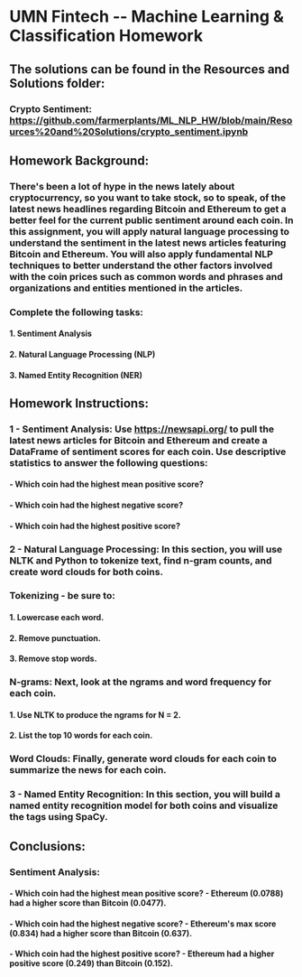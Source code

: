 # UMN Fintech -- Machine Learning &amp; Classification Homework
## The solutions can be found in the Resources and Solutions folder:
### Crypto Sentiment: https://github.com/farmerplants/ML_NLP_HW/blob/main/Resources%20and%20Solutions/crypto_sentiment.ipynb

## Homework Background:
### There's been a lot of hype in the news lately about cryptocurrency, so you want to take stock, so to speak, of the latest news headlines regarding Bitcoin and Ethereum to get a better feel for the current public sentiment around each coin. In this assignment, you will apply natural language processing to understand the sentiment in the latest news articles featuring Bitcoin and Ethereum. You will also apply fundamental NLP techniques to better understand the other factors involved with the coin prices such as common words and phrases and organizations and entities mentioned in the articles.

### Complete the following tasks:
#### 1. Sentiment Analysis
#### 2. Natural Language Processing (NLP)
#### 3. Named Entity Recognition (NER)

## Homework Instructions:
### 1 - Sentiment Analysis: Use https://newsapi.org/ to pull the latest news articles for Bitcoin and Ethereum and create a DataFrame of sentiment scores for each coin. Use descriptive statistics to answer the following questions:
#### - Which coin had the highest mean positive score?
#### - Which coin had the highest negative score?
#### - Which coin had the highest positive score?

### 2 - Natural Language Processing: In this section, you will use NLTK and Python to tokenize text, find n-gram counts, and create word clouds for both coins. 
### Tokenizing - be sure to:
#### 1. Lowercase each word.
#### 2. Remove punctuation.
#### 3. Remove stop words.
### N-grams: Next, look at the ngrams and word frequency for each coin.
#### 1. Use NLTK to produce the ngrams for N = 2.
#### 2. List the top 10 words for each coin.
### Word Clouds: Finally, generate word clouds for each coin to summarize the news for each coin.

### 3 - Named Entity Recognition: In this section, you will build a named entity recognition model for both coins and visualize the tags using SpaCy.


## Conclusions:
### Sentiment Analysis:
#### - Which coin had the highest mean positive score? - Ethereum (0.0788) had a higher score than Bitcoin (0.0477).
#### - Which coin had the highest negative score? - Ethereum's max score (0.834) had a higher score than Bitcoin (0.637).
#### - Which coin had the highest positive score? - Ethereum had a higher positive score (0.249) than Bitcoin (0.152).
